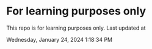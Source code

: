 # For learning purposes only
This repo is for learning purposes only.
Last updated at

Wednesday, January 24, 2024 1:18:34 PM

